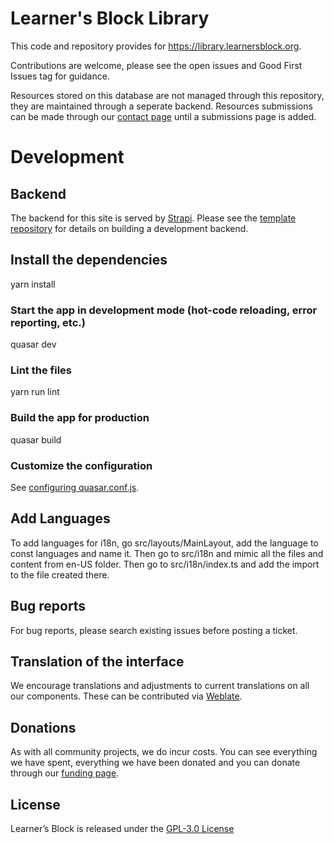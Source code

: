 # Learner's Block Library

This code and repository provides for https://library.learnersblock.org. 

Contributions are welcome, please see the open issues and Good First Issues tag for guidance. 

Resources stored on this database are not managed through this repository, they are maintained through a seperate backend. Resources submissions can be made through our [contact page](https://learnersblock.org/contact) until a submissions page is added. 

# Development

## Backend

The backend for this site is served by [Strapi](https://strapi.io). Please see the [template repository](https://github.com/LearnersBlock/library-backend-template) for details on building a development backend. 

## Install the dependencies
yarn install

### Start the app in development mode (hot-code reloading, error reporting, etc.)
quasar dev

### Lint the files
yarn run lint

### Build the app for production
quasar build

### Customize the configuration
See [configuring quasar.conf.js](https://quasar.dev/quasar-cli/quasar-conf-js).

## Add Languages
To add languages for i18n, go src/layouts/MainLayout, add the language to const languages and name it. Then go to src/i18n and mimic all the files and content from en-US folder. Then go to src/i18n/index.ts and add the import to the file created there.

## Bug reports

For bug reports, please search existing issues before posting a ticket. 

## Translation of the interface

We encourage translations and adjustments to current translations on all our components. These can be contributed via [Weblate](https://translate.learnersblock.org).  

## Donations

As with all community projects, we do incur costs. You can see everything we have spent, everything we have been donated and you can donate through our [funding page](https://docs.learnersblock.org/about-us#how-we-are-funded). 

## License

Learner’s Block is released under the [GPL-3.0 License](https://github.com/LearnersBlock/learners-block/blob/master/LICENSE)
